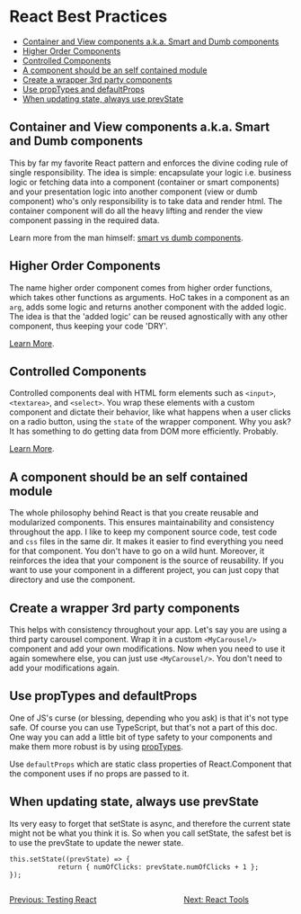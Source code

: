# React Best Practices <!-- omit in toc -->
- [Container and View components a.k.a. Smart and Dumb components](#container-and-view-components-aka-smart-and-dumb-components)
- [Higher Order Components](#higher-order-components)
- [Controlled Components](#controlled-components)
- [A component should be an self contained module](#a-component-should-be-an-self-contained-module)
- [Create a wrapper 3rd party components](#create-a-wrapper-3rd-party-components)
- [Use propTypes and defaultProps](#use-proptypes-and-defaultprops)
- [When updating state, always use prevState](#when-updating-state-always-use-prevstate)

## Container and View components a.k.a. Smart and Dumb components
This by far my favorite React pattern and enforces the divine coding rule of single responsibility. The idea is simple: encapsulate your logic i.e. business logic or fetching data into a component (container or smart components) and your presentation logic into another component (view or dumb component) who's only responsibility is to take data and  render html. The container component will do all the heavy lifting and render the view component passing in the required data.

Learn more from the man himself: [smart vs dumb components](https://medium.com/@dan_abramov/smart-and-dumb-components-7ca2f9a7c7d0).

## Higher Order Components
The name higher order component comes from higher order functions, which takes other functions as arguments. HoC takes in a component as an `arg`, adds some logic and returns another component with the added logic. The idea is that the 'added logic' can be reused agnostically with any other component, thus keeping your code 'DRY'. 

[Learn More](https://reactjs.org/docs/higher-order-components.html).

## Controlled Components
Controlled components deal with HTML form elements such as `<input>`, `<textarea>`, and `<select>`. You wrap these elements with a custom component and dictate their behavior, like what happens when a user clicks on a radio button, using the `state` of the wrapper component. Why you ask? It has something to do getting data from DOM more efficiently. Probably. 

[Learn More](https://reactjs.org/docs/forms.html).

## A component should be an self contained module
The whole philosophy behind React is that you create reusable and modularized components. This ensures maintainability and consistency throughout the app. I like to keep my component source code, test code and `css` files in the same dir. It makes it easier to find everything you need for that component. You don't have to go on a wild hunt. Moreover, it reinforces the idea that your component is the source of reusability. If you want to use your component in a different project, you can just copy that directory and use the component.

## Create a wrapper 3rd party components
This helps with consistency throughout your app. Let's say you are using a third party carousel component. Wrap it in a custom `<MyCarousel/>` component and add your own modifications. Now when you need to use it again somewhere else, you can just use `<MyCarousel/>`. You don't need to add your modifications again. 

## Use propTypes and defaultProps
One of JS's curse (or blessing, depending who you ask) is that it's not type safe. Of course you can use TypeScript, but that's not a part of this doc. One way you can add a little bit of type safety to your components and make them more robust is by using [propTypes](https://reactjs.org/docs/typechecking-with-proptypes.html).

Use `defaultProps` which are static class properties of React.Component that the component uses if no props are passed to it.  

## When updating state, always use prevState
Its very easy to forget that setState is async, and therefore the current state might not be what you think it is. So when you call setState, the safest bet is to use the prevState to update the newer state.
```
this.setState((prevState) => {
            return { numOfClicks: prevState.numOfClicks + 1 };
});
```
<div style="display: flex; justify-content:space-between">
  <a href="./brush_up_testing_react.md"><p style="text-align: left;">Previous: Testing React</p>

  <a href="./brush_up_react_best_practices.md"><p style="text-align: right;">Next: React Tools</p></a>
</div>
